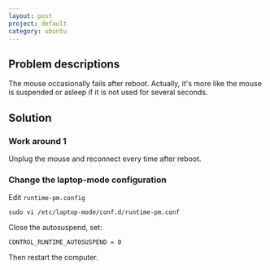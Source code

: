 ```yaml
---
layout: post
project: default
category: ubuntu
---
```

## Problem descriptions     
The mouse occasionally fails after reboot. Actually, it's more like the mouse is suspended or asleep if it is not used for several seconds.  

## Solution
### Work around 1
Unplug the mouse and reconnect every time after reboot.

### Change the laptop-mode configuration
Edit `runtime-pm.config`
```
sudo vi /etc/laptop-mode/conf.d/runtime-pm.conf
```
Close the autosuspend, set:
```
CONTROL_RUNTIME_AUTOSUSPEND = 0
```
Then restart the computer. 




